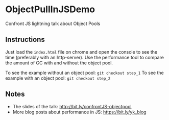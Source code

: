 # ObjectPullInJSDemo
Confront JS lightning talk about Object Pools

## Instructions
Just load the `index.html` file on chrome and open the console to see the time (preferably with an http-server).
Use the performance tool to compare the amount of GC with and without the object pool.

To see the example without an object pool: `git checkout step_1`
To see the example with an object pool: `git checkout step_2`

## Notes
* The slides of the talk: http://bit.ly/confrontJS-objectpool
* More blog posts about performance in JS: https://bit.ly/yk_blog

